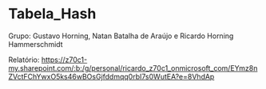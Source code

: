 # Tabela_Hash
Grupo: Gustavo Horning, Natan Batalha de Araújo e Ricardo Horning Hammerschmidt

Relatório: https://z70c1-my.sharepoint.com/:b:/g/personal/ricardo_z70c1_onmicrosoft_com/EYmz8nZVctFChYwxO5ks46wBOsGjfddmqq0rbI7s0WutEA?e=8VhdAp
